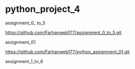 # python_project_4

assignment_0_ to_5

https://github.com/Farhanweb177/assignment_0_to_5.git

assignment_01

https://github.com/Farhanweb177/python_assignment_01.git

assignment_1_to_6



